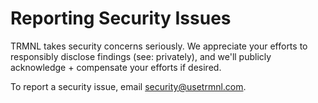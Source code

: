 # Reporting Security Issues

TRMNL takes security concerns seriously. We appreciate your efforts to responsibly disclose findings (see: privately), and we'll publicly acknowledge + compensate your efforts if desired.

To report a security issue, email security@usetrmnl.com.
